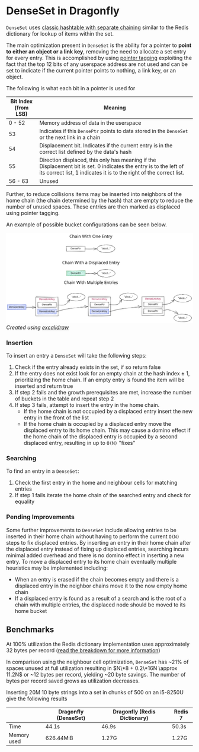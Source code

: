 # DenseSet in Dragonfly

`DenseSet` uses [classic hashtable with separate chaining](https://en.wikipedia.org/wiki/Hash_table#Separate_chaining) similar to the Redis dictionary for lookup of items within the set.

The main optimization present in `DenseSet` is the ability for a pointer to **point to either an object or a link key**, removing the need to allocate a set entry for every entry. This is accomplished by using [pointer tagging](https://en.wikipedia.org/wiki/Tagged_pointer) exploiting the fact that the top 12 bits of any userspace address are not used and can be set to indicate if the current pointer points to nothing, a link key, or an object.

The following is what each bit in a pointer is used for

| Bit Index (from LSB) | Meaning |
| -------------------- |-------- |
|       0 - 52         | Memory address of data in the userspace |
|          53          | Indicates if this `DensePtr` points to data stored in the `DenseSet` or the next link in a chain |
|          54          | Displacement bit. Indicates if the current entry is in the correct list defined by the data's hash |
|          55          | Direction displaced, this only has meaning if the Displacement bit is set. 0 indicates the entry is to the left of its correct list, 1 indicates it is to the right of the correct list. |
|       56 - 63        | Unused |

Further, to reduce collisions items may be inserted into neighbors of the home chain (the chain determined by the hash) that are empty to reduce the number of unused spaces. These entries are then marked as displaced using pointer tagging.

An example of possible bucket configurations can be seen below.

![Dense Set Visualization](./dense_set.svg) *Created using [excalidraw](https://excalidraw.com)*

### Insertion
To insert an entry a `DenseSet` will take the following steps:

1. Check if the entry already exists in the set, if so return false
2. If the entry does not exist look for an empty chain at the hash index ± 1, prioritizing the home chain. If an empty entry is found the item will be inserted and return true
3. If step 2 fails and the growth prerequisites are met, increase the number of buckets in the table and repeat step 2
4. If step 3 fails, attempt to insert the entry in the home chain.
    - If the home chain is not occupied by a displaced entry insert the new entry in the front of the list
    - If the home chain is occupied by a displaced entry move the displaced entry to its home chain. This may cause a domino effect if the home chain of the displaced entry is occupied by a second displaced entry, resulting in up to `O(N)` "fixes"

### Searching
To find an entry in a `DenseSet`:

1. Check the first entry in the home and neighbour cells for matching entries
2. If step 1 fails iterate the home chain of the searched entry and check for equality

### Pending Improvements
Some further improvements to `DenseSet` include allowing entries to be inserted in their home chain without having to perform the current `O(N)` steps to fix displaced entries. By inserting an entry in their home chain after the displaced entry instead of fixing up displaced entries, searching incurs minimal added overhead and there is no domino effect in inserting a new entry. To move a displaced entry to its home chain eventually multiple heuristics may be implemented including:

- When an entry is erased if the chain becomes empty and there is a displaced entry in the neighbor chains move it to the now empty home chain
- If a displaced entry is found as a result of a search and is the root of a chain with multiple entries, the displaced node should be moved to its home bucket


## Benchmarks

At 100% utilization the Redis dictionary implementation uses approximately 32 bytes per record ([read the breakdown for more information](./dashtable.md#redis-dictionary))

In comparison using the neighbour cell optimization, `DenseSet` has ~21% of spaces unused at full utilization resulting in $N\*8 + 0.2\*16N \approx 11.2N$ or ~12 bytes per record, yielding ~20 byte savings. The number of bytes per record saved grows as utilization decreases.

Inserting 20M 10 byte strings into a set in chunks of 500 on an i5-8250U give the following results

|             | Dragonfly (DenseSet) | Dragonfly (Redis Dictionary) | Redis 7 |
|-------------|----------------------|------------------------------|---------|
| Time        |    44.1s             |            46.9s             |  50.3s  |
| Memory used |    626.44MiB         |            1.27G             |  1.27G  |